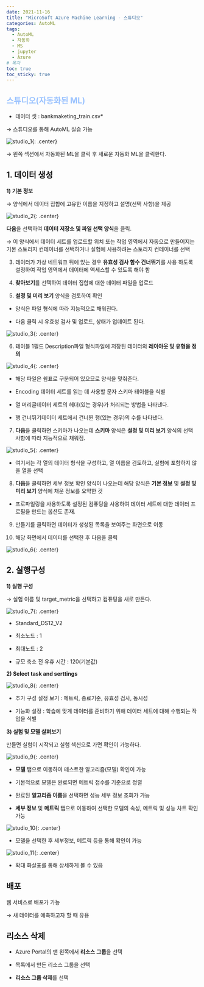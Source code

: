 ```yaml
---
date: 2021-11-16
title: "MicroSoft Azure Machine Learning - 스튜디오"
categories: AutoML
tags:
  - AutoML
  - 자동화
  - MS
  - jupyter
  - Azure
# 목차
toc: true  
toc_sticky: true 
---
```



## <span style="color:#9BC3FF; font-weight:bold"> 스튜디오(자동화된 ML) </span>


* 데이터 셋 : bankmaketing_train.csv*

→ 스튜디오를 통해 AutoML 실습 가능

![studio_1]({{https://github.com/wlslwlsl/wlslwlsl.github.io}}/assets/AutoML/s1.png){: .center}

→ 왼쪽 섹션에서 자동화된 ML을 클릭 후 새로운 자동화 ML을 클릭한다.


## 1. 데이터 생성

**1) 기본 정보**

→ 양식에서 데이터 집합에 고유한 이름을 지정하고 설명(선택 사항)을 제공

![studio_2]({{https://github.com/wlslwlsl/wlslwlsl.github.io}}/assets/AutoML/s2.png){: .center}

**다음**을 선택하여 **데이터 저장소 및 파일 선택 양식**을 클릭.

→ 이 양식에서 데이터 세트를 업로드할 위치 또는 작업 영역에서 자동으로 만들어지는 기본 스토리지 컨테이너를 선택하거나 실험에 사용하려는 스토리지 컨테이너를 선택


3) 데이터가 가상 네트워크 뒤에 있는 경우 **유효성 검사 함수 건너뛰기**를 사용 하도록 설정하여 작업 영역에서 데이터에 액세스할 수 있도록 해야 함


4) **찾아보기**를 선택하여 데이터 집합에 대한 데이터 파일을 업로드


5) **설정 및 미리 보기** 양식을 검토하여 확인

- 양식은 파일 형식에 따라 지능적으로 채워진다.

- 다음 클릭 시 유효성 검사 및 업로드, 상태가 업데이트 된다.

![studio_3]({{https://github.com/wlslwlsl/wlslwlsl.github.io}}/assets/AutoML/s3.png){: .center}

6) 테이블 1필드 Description파일 형식파일에 저장된 데이터의 **레이아웃 및 유형을 정의**

![studio_4]({{https://github.com/wlslwlsl/wlslwlsl.github.io}}/assets/AutoML/s4.png){: .center}


- 해당 파일은 쉼표로 구분되어 있으므로 양식을 맞춰준다.

- Encoding 데이터 세트를 읽는 데 사용할 문자 스키마 테이블을 식별

- 열 머리글데이터 세트의 헤더(있는 경우)가 처리되는 방법을 나타낸다.

- 행 건너뛰기데이터 세트에서 건너뛴 행(있는 경우)의 수를 나타낸다.


7) **다음**을 클릭하면 스키마가 나오는데 **스키마** 양식은 **설정 및 미리 보기** 양식의 선택 사항에 따라 지능적으로 채워짐.

![studio_5]({{https://github.com/wlslwlsl/wlslwlsl.github.io}}/assets/AutoML/s5.png){: .center}

- 여기서는 각 열의 데이터 형식을 구성하고, 열 이름을 검토하고, 실험에 포함하지 않을 열을 선택


8) **다음**을 클릭하면 세부 정보 확인 양식이 나오는데 해당 양식은 **기본 정보** 및 **설정 및 미리 보기** 양식에 채운 정보를 요약한 것

- 프로파일링을 사용하도록 설정된 컴퓨팅을 사용하여 데이터 세트에 대한 데이터 프로필을 만드는 옵션도 존재.


9) 만들기를 클릭하면 데이터가 생성된 목록을 보여주는 화면으로 이동


10) 해당 화면에서 데이터를 선택한 후 다음을 클릭

![studio_6]({{https://github.com/wlslwlsl/wlslwlsl.github.io}}/assets/AutoML/s6.png){: .center}


## 2. 실행구성

**1) 실행 구성**

→ 실험 이름 및 target_metric을 선택하고 컴퓨팅을 새로 만든다.

![studio_7]({{https://github.com/wlslwlsl/wlslwlsl.github.io}}/assets/AutoML/s7.png){: .center}

- Standard_DS12_V2

- 최소노드 : 1

- 최대노드 : 2

- 규모 축소 전 유휴 시간 : 120(기본값)


**2) Select task and serttings**

![studio_8]({{https://github.com/wlslwlsl/wlslwlsl.github.io}}/assets/AutoML/s8.png){: .center}

- 추가 구성 설정 보기 : 메트릭, 종료기준, 유효성 검사, 동시성

- 기능화 설정 : 학습에 맞게 데이터를 준비하기 위해 데이터 세트에 대해 수행되는 작업을 식별


**3) 실험 및 모델 살펴보기**

만들면 실험이 시작되고 실험 섹션으로 가면 확인이 가능하다.

![studio_9]({{https://github.com/wlslwlsl/wlslwlsl.github.io}}/assets/AutoML/s9.png){: .center}

- **모델** 탭으로 이동하여 테스트한 알고리즘(모델) 확인이 가능

- 기본적으로 모델은 완료되면 메트릭 점수를 기준으로 정렬

- 완료된 **알고리즘 이름**을 선택하면 성능 세부 정보 조회가 가능

- **세부 정보** 및 **메트릭** 탭으로 이동하여 선택한 모델의 속성, 메트릭 및 성능 차트 확인 가능

![studio_10]({{https://github.com/wlslwlsl/wlslwlsl.github.io}}/assets/AutoML/s10.png){: .center}

- 모델을 선택한 후 세부정보, 메트릭 등을 통해 확인이 가능

![studio_11]({{https://github.com/wlslwlsl/wlslwlsl.github.io}}/assets/AutoML/s11.png){: .center}

- 확대 화살표를 통해 상세하게 볼 수 있음


## 배포

웹 서비스로 배포가 가능

→ 새 데이터를 예측하고자 할 때 유용


## 리소스 삭제

- Azure Portal의 맨 왼쪽에서 **리소스 그룹**을 선택

- 목록에서 만든 리소스 그룹을 선택

- **리소스 그룹 삭제**를 선택


﻿

﻿